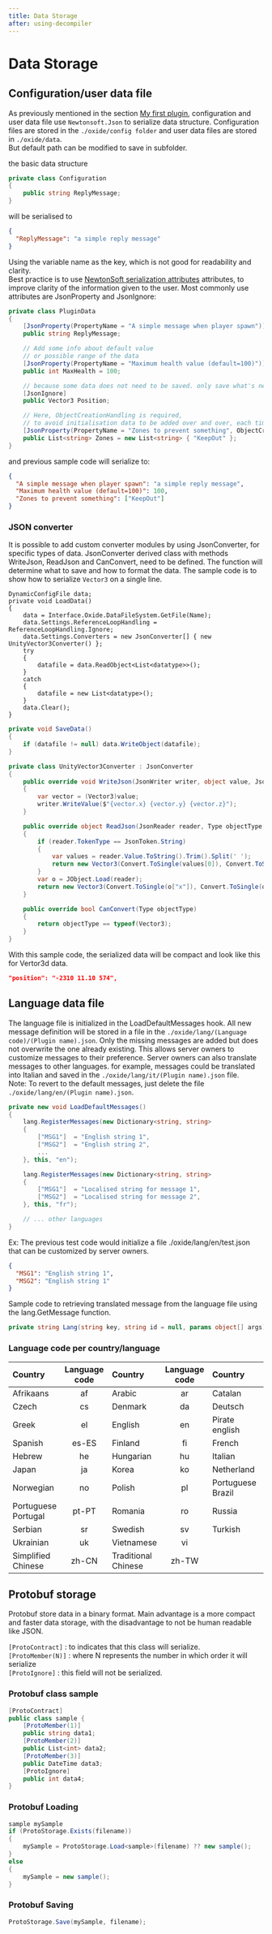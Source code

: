 ```yaml
---
title: Data Storage
after: using-decompiler
---
```


# Data Storage

## Configuration/user data file

As previously mentioned in the section [My first plugin](./my-first-plugin), configuration and user data file use `Newtonsoft.Json` to serialize data structure.
Configuration files are stored in the `./oxide/config folder` and
user data files are stored in `./oxide/data`.  
But default path can be modified to save in subfolder.

the basic data structure

```csharp
private class Configuration
{
	public string ReplyMessage;
}
```

will be serialised to

```json
{
  "ReplyMessage": "a simple reply message"
}
```

Using the variable name as the key, which is not good for readability and clarity.  
Best practice is to use [NewtonSoft serialization attributes](https://www.newtonsoft.com/json/help/html/SerializeObject.htm) attributes, to improve clarity of the information given to the user. Most commonly use attributes are JsonProperty and JsonIgnore:

```csharp
private class PluginData
{
	[JsonProperty(PropertyName = "A simple message when player spawn")]
	public string ReplyMessage;

	// Add some info about default value
	// or possible range of the data
	[JsonProperty(PropertyName = "Maximum health value (default=100)")]
	public int MaxHealth = 100;

	// because some data does not need to be saved. only save what's needed
	[JsonIgnore]
	public Vector3 Position;

	// Here, ObjectCreationHandling is required,
	// to avoid initialisation data to be added over and over, each time plugin restart.
	[JsonProperty(PropertyName = "Zones to prevent something", ObjectCreationHandling = ObjectCreationHandling.Replace)]
	public List<string> Zones = new List<string> { "KeepOut" };
}
```

and previous sample code will serialize to:

```json
{
  "A simple message when player spawn": "a simple reply message",
  "Maximum health value (default=100)": 100,
  "Zones to prevent something": ["KeepOut"]
}
```

### JSON converter

It is possible to add custom converter modules by using JsonConverter, for specific types of data.
JsonConverter derived class with methods WriteJson, ReadJson and CanConvert, need to be defined.
The function will determine what to save and how to format the data. The sample code is to show how to serialize `Vector3` on a single line.

```csharp{5-6}
DynamicConfigFile data;
private void LoadData()
{
	data = Interface.Oxide.DataFileSystem.GetFile(Name);
	data.Settings.ReferenceLoopHandling = ReferenceLoopHandling.Ignore;
	data.Settings.Converters = new JsonConverter[] { new UnityVector3Converter() };
	try
	{
		datafile = data.ReadObject<List<datatype>>();
	}
	catch
	{
		datafile = new List<datatype>();
	}
	data.Clear();
}
```

```csharp
private void SaveData()
{
	if (datafile != null) data.WriteObject(datafile);
}
```

```csharp
private class UnityVector3Converter : JsonConverter
{
	public override void WriteJson(JsonWriter writer, object value, JsonSerializer serializer)
	{
		var vector = (Vector3)value;
		writer.WriteValue($"{vector.x} {vector.y} {vector.z}");
	}

	public override object ReadJson(JsonReader reader, Type objectType, object existingValue, JsonSerializer serializer)
	{
		if (reader.TokenType == JsonToken.String)
		{
			var values = reader.Value.ToString().Trim().Split(' ');
			return new Vector3(Convert.ToSingle(values[0]), Convert.ToSingle(values[1]), Convert.ToSingle(values[2]));
		}
		var o = JObject.Load(reader);
		return new Vector3(Convert.ToSingle(o["x"]), Convert.ToSingle(o["y"]), Convert.ToSingle(o["z"]));
	}

	public override bool CanConvert(Type objectType)
	{
		return objectType == typeof(Vector3);
	}
}
```

With this sample code, the serialized data will be compact and look like this for Vertor3d data.

```json
"position": "-2310 11.10 574",
```

## Language data file

The language file is initialized in the LoadDefaultMessages hook. All new message definition will be stored in a file in the `./oxide/lang/(Language code)/(Plugin name).json`.
Only the missing messages are added but does not overwrite the one already existing. This allows server owners to customize messages to their preference.
Server owners can also translate messages to other languages. for example, messages could be translated into Italian and saved in the `./oxide/lang/it/(Plugin name).json` file.  
Note: To revert to the default messages, just delete the file `./oxide/lang/en/(Plugin name).json`.

```csharp
private new void LoadDefaultMessages()
{
	lang.RegisterMessages(new Dictionary<string, string>
	{
		["MSG1"]  = "English string 1",
		["MSG2"]  = "English string 2",
		...
	}, this, "en");

	lang.RegisterMessages(new Dictionary<string, string>
	{
		["MSG1"]  = "Localised string for message 1",
		["MSG2"]  = "Localised string for message 2",
	}, this, "fr");

	// ... other languages
}
```

Ex: The previous test code would initialize a file ./oxide/lang/en/test.json that can be customized by server owners.

```json
{
  "MSG1": "English string 1",
  "MSG2": "English string 1"
}
```

Sample code to retrieving translated message from the language file using the lang.GetMessage function.

```csharp
private string Lang(string key, string id = null, params object[] args) => string.Format(lang.GetMessage(key, this, id), args);
```

### Language code per country/language

| Country             | Language code | Country             | Language code | Country           | Language code |
| :------------------ | :-----------: | :------------------ | :-----------: | :---------------- | :-----------: |
| Afrikaans           |      af       | Arabic              |      ar       | Catalan           |      ca       |
| Czech               |      cs       | Denmark             |      da       | Deutsch           |      de       |
| Greek               |      el       | English             |      en       | Pirate english    |     en-pt     |
| Spanish             |     es-ES     | Finland             |      fi       | French            |      fr       |
| Hebrew              |      he       | Hungarian           |      hu       | Italian           |      it       |
| Japan               |      ja       | Korea               |      ko       | Netherland        |      nl       |
| Norwegian           |      no       | Polish              |      pl       | Portuguese Brazil |     pt-BR     |
| Portuguese Portugal |     pt-PT     | Romania             |      ro       | Russia            |      ru       |
| Serbian             |      sr       | Swedish             |      sv       | Turkish           |      tr       |
| Ukrainian           |      uk       | Vietnamese          |      vi       |                   |               |
| Simplified Chinese  |     zh-CN     | Traditional Chinese |     zh-TW     |                   |               |

## Protobuf storage

Protobuf store data in a binary format. Main advantage is a more compact and faster data storage, with the disadvantage to not be human readable like JSON.

`[ProtoContract]` : to indicates that this class will serialize.  
`[ProtoMember(N)]` : where N represents the number in which order it will serialize  
`[ProtoIgnore]` : this field will not be serialized.

### Protobuf class sample

```csharp
[ProtoContract]
public class sample {
    [ProtoMember(1)]
    public string data1;
    [ProtoMember(2)]
    public List<int> data2;
    [ProtoMember(3)]
    public DateTime data3;
    [ProtoIgnore]
    public int data4;
}
```

### Protobuf Loading

```csharp
sample mySample
if (ProtoStorage.Exists(filename))
{
	mySample = ProtoStorage.Load<sample>(filename) ?? new sample();
}
else
{
	mySample = new sample();
}
```

### Protobuf Saving

```csharp
ProtoStorage.Save(mySample, filename);
```
